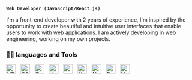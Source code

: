 **`Web Developer (JavaScript/React.js)`**

I'm a front-end developer with 2 years of experience, I'm inspired by the opportunity to create
beautiful and intuitive user interfaces that enable users to work with web applications. I am actively
developing in web engineering, working on my own projects. 

<p align="left">
    <a href="www.linkedin.com/in/oleksandr-kononuchenko-442526286"></a>
</p>

### 🧑‍💻 languages and Tools

<img align="left" width="25px" alt="HTML" src="https://raw.githubusercontent.com/bablubambal/All_logo_and_pictures/1ac69ce5fbc389725f16f989fa53c62d6e1b4883/social%20icons/html5.svg" />
<img align="left" width="25px" height="25px" style="padding-left: 10px;" alt="CSS" src="https://raw.githubusercontent.com/bablubambal/All_logo_and_pictures/1ac69ce5fbc389725f16f989fa53c62d6e1b4883/social%20icons/css3.svg" />
<img align="left" width="25px" height="25px" style="padding-left: 10px;" alt="TypeScript" src="https://raw.githubusercontent.com/bablubambal/All_logo_and_pictures/1ac69ce5fbc389725f16f989fa53c62d6e1b4883/programming%20languages/typescript.svg" />
<img align="left" width="25px" height="25px" style="padding-left: 10px;" alt="JavaScript" src="https://raw.githubusercontent.com/bablubambal/All_logo_and_pictures/1ac69ce5fbc389725f16f989fa53c62d6e1b4883/programming%20languages/javascript.svg" />
<img align="left" width="25px" height="25px" style="padding-left: 10px;" alt="sass" src="https://cdn.worldvectorlogo.com/logos/sass-1.svg" />
<img align="left" width="25px" height="25px" style="padding-left: 10px;" alt="Node.js" src="https://raw.githubusercontent.com/bablubambal/All_logo_and_pictures/1ac69ce5fbc389725f16f989fa53c62d6e1b4883/frameworks/nodejs.svg" />
<img align="left" width="25px" height="25px" style="padding-left: 10px;" alt="Nest.js" src="https://upload.wikimedia.org/wikipedia/commons/a/a8/NestJS.svg" />
<img align="left" width="25px" height="25px" style="padding-left: 10px;" alt="React.js" src="https://upload.wikimedia.org/wikipedia/commons/a/a7/React-icon.svg" />
<img align="left" width="25px" height="25px" style="padding-left: 10px;" alt="Next.js" src="https://seeklogo.com/images/N/next-js-logo-8FCFF51DD2-seeklogo.com.png" />

